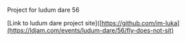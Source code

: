 Project for ludum dare 56

[Link to ludum dare project site]([https://github.com/im-luka](https://ldjam.com/events/ludum-dare/56/fly-does-not-sit)

